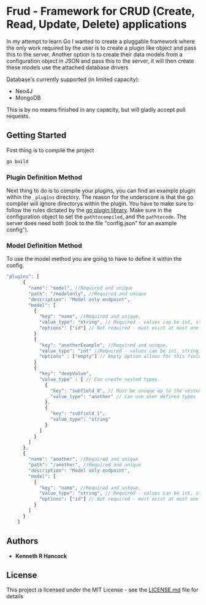 # Frud - Framework for CRUD (Create, Read, Update, Delete) applications

In my attempt to learn Go I wanted to create a pluggable framework where the only work required by the user is to create a plugin like object and pass this to the server.  Another option is to create
their data models from a configuration object in JSON and pass this to the server, it will then create these models use the attached database drivers

Database's currently supported (in limited capacity):
* Neo4J
* MongoDB


This is by no means finished in any capacity, but will gladly accept pull requests.
## Getting Started
First thing is to compile the project
```bash
go build
```

### Plugin Definition Method
Next thing to do is to compile your plugins,  you can find an example plugin within the `_plugins` directory.  The reason for the underscore is that the go compiler will ignore directorys within the plugin.  You have to make sure to follow the rules dictated by the [go plugin library](https://golang.org/pkg/plugin/).  Make sure in the configuration object to set the `pathtocompiled`, and the `pathtocode`. The server does need both (look to the file "config.json" for an example config").

### Model Definition Method
To use the model method you are going to have to define it within the config.
```javascript
"plugins": [
      {
        "name": "model", //Required and unique
        "path": "/modelonly", //Required and unique
        "description": "Model only endpoint",
        "model": [
          {
            "key": "name", //Required and unique,
            "value_type": "string", // Required - values can be int, string,
            "options": ["id"] // Not required - must exist at most one model field with "id" option within the top layer of fields. Meaning ID cannot be within a nested field.  Although future option will be to allow a whole nested field to be an id.
          }
          {
            "key": "anotherExample", //Required and unique,
            "value_type": "int" //Required - values can be int, string,
            "options" : ["empty"] // Empty option allows for this field to be empty in a request - default is nonempty.
          }
          {
            "key": "deepValue", 
            "value_type" : [ // Can create nested types.
              {
                "key": "subfield_0", // Must be unique up to the nested field.
                "value_type": "another" // Can use user defined types
              },
              {
                "key": "subfield_1",
                "value_type": "string"
              }
            ]
          }
        ]
      },
      {
        "name": "another", //Required and unique
        "path": "/another", //Required and unique
        "description": "Model only endpoint",
        "model": [
          {
            "key": "name", //Required and unique,
            "value_type": "string", // Required - values can be int, string,
            "options": ["id"] // Not required - must exist at most one model field with "id" option
          }
        ]
      }
    ]
```
<!--
## Running the tests

Explain how to run the automated tests for this system

### Break down into end to end tests

Explain what these tests test and why

```
Give an example
```

### And coding style tests

Explain what these tests test and why

```
Give an example
```

## Deployment

Add additional notes about how to deploy this on a live system

## Built With

* [Dropwizard](http://www.dropwizard.io/1.0.2/docs/) - The web framework used
* [Maven](https://maven.apache.org/) - Dependency Management
* [ROME](https://rometools.github.io/rome/) - Used to generate RSS Feeds

## Contributing

Please read [CONTRIBUTING.md](https://gist.github.com/PurpleBooth/b24679402957c63ec426) for details on our code of conduct, and the process for submitting pull requests to us.

## Versioning

We use [SemVer](http://semver.org/) for versioning. For the versions available, see the [tags on this repository](https://github.com/your/project/tags). 
 -->
## Authors

* **Kenneth R Hancock** 

## License

This project is licensed under the MIT License - see the [LICENSE.md](LICENSE) file for details

